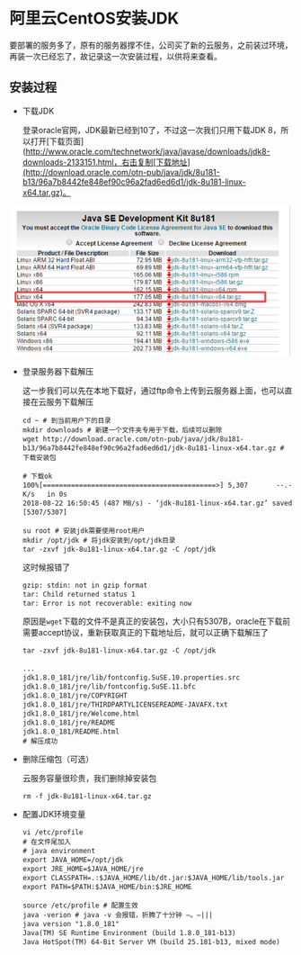 # 阿里云CentOS安装JDK

要部署的服务多了，原有的服务器撑不住，公司买了新的云服务，之前装过环境，再装一次已经忘了，故记录这一次安装过程，以供将来查看。

## 安装过程

- 下载JDK

  登录oracle官网，JDK最新已经到10了，不过这一次我们只用下载JDK 8，所以打开[下载页面](http://www.oracle.com/technetwork/java/javase/downloads/jdk8-downloads-2133151.html，右击复制[下载地址](http://download.oracle.com/otn-pub/java/jdk/8u181-b13/96a7b8442fe848ef90c96a2fad6ed6d1/jdk-8u181-linux-x64.tar.gz)。

![1534927465423](../image/1534927465423.png)

- 登录服务器下载解压

  这一步我们可以先在本地下载好，通过ftp命令上传到云服务器上面，也可以直接在云服务下载解压

  ``` shell
  cd ~ # 到当前用户下的目录
  mkdir downloads # 新建一个文件夹专用于下载，后续可以删除
  wget http://download.oracle.com/otn-pub/java/jdk/8u181-b13/96a7b8442fe848ef90c96a2fad6ed6d1/jdk-8u181-linux-x64.tar.gz # 下载安装包
  
  # 下载ok
  100%[===========================================>] 5,307       --.-K/s   in 0s      
  2018-08-22 16:50:45 (487 MB/s) - ‘jdk-8u181-linux-x64.tar.gz’ saved [5307/5307]
  
  su root # 安装jdk需要使用root用户
  mkdir /opt/jdk # 将jdk安装到/opt/jdk目录
  tar -zxvf jdk-8u181-linux-x64.tar.gz -C /opt/jdk
  ```

  这时候报错了

  ``` shell
  gzip: stdin: not in gzip format 
  tar: Child returned status 1 
  tar: Error is not recoverable: exiting now 
  ```

  原因是`wget`下载的文件不是真正的安装包，大小只有5307B，oracle在下载前需要accept协议，重新获取真正的下载地址后，就可以正确下载解压了

  ```shell
  tar -zxvf jdk-8u181-linux-x64.tar.gz -C /opt/jdk
  
  ...
  jdk1.8.0_181/jre/lib/fontconfig.SuSE.10.properties.src
  jdk1.8.0_181/jre/lib/fontconfig.SuSE.11.bfc
  jdk1.8.0_181/jre/COPYRIGHT
  jdk1.8.0_181/jre/THIRDPARTYLICENSEREADME-JAVAFX.txt
  jdk1.8.0_181/jre/Welcome.html
  jdk1.8.0_181/jre/README
  jdk1.8.0_181/README.html
  # 解压成功
  ```

- 删除压缩包（可选）

  云服务容量很珍贵，我们删除掉安装包

  ```shell
  rm -f jdk-8u181-linux-x64.tar.gz
  ```

- 配置JDK环境变量

  ``` shell
  vi /etc/profile
  # 在文件尾加入
  # java environment
  export JAVA_HOME=/opt/jdk
  export JRE_HOME=$JAVA_HOME/jre
  export CLASSPATH=.:$JAVA_HOME/lib/dt.jar:$JAVA_HOME/lib/tools.jar
  export PATH=$PATH:$JAVA_HOME/bin:$JRE_HOME
  
  source /etc/profile # 配置生效
  java -verion # java -v 会报错，折腾了十分钟 —。—|||
  java version "1.8.0_181"
  Java(TM) SE Runtime Environment (build 1.8.0_181-b13)
  Java HotSpot(TM) 64-Bit Server VM (build 25.181-b13, mixed mode)
  ```

  